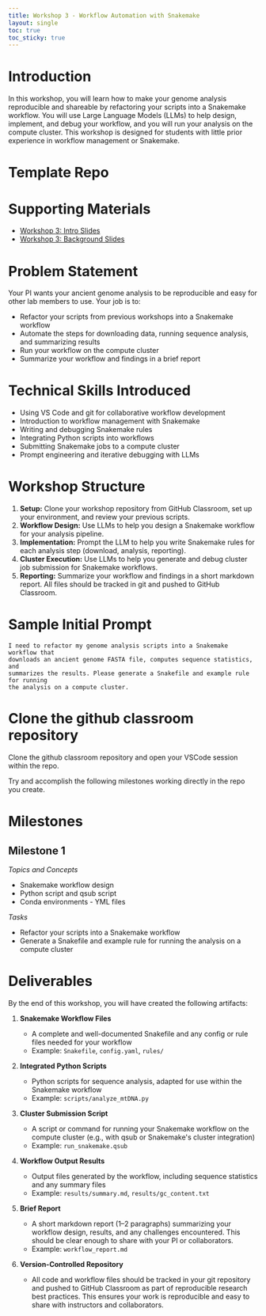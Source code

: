 ```yaml
---
title: Workshop 3 - Workflow Automation with Snakemake
layout: single
toc: true
toc_sticky: true
---
```



# Introduction
In this workshop, you will learn how to make your genome analysis reproducible and shareable by refactoring your scripts into a Snakemake workflow. You will use Large Language Models (LLMs) to help design, implement, and debug your workflow, and you will run your analysis on the compute cluster. This workshop is designed for students with little prior experience in workflow management or Snakemake.

# Template Repo

# Supporting Materials
- [Workshop 3: Intro Slides](../workshop_3_introduction_slides/index.html)
- [Workshop 3: Background Slides](../workshop_3_background_slides/index.html)

# Problem Statement
Your PI wants your ancient genome analysis to be reproducible and easy for other lab members to use. Your job is to:
- Refactor your scripts from previous workshops into a Snakemake workflow
- Automate the steps for downloading data, running sequence analysis, and summarizing results
- Run your workflow on the compute cluster
- Summarize your workflow and findings in a brief report

# Technical Skills Introduced
- Using VS Code and git for collaborative workflow development
- Introduction to workflow management with Snakemake
- Writing and debugging Snakemake rules
- Integrating Python scripts into workflows
- Submitting Snakemake jobs to a compute cluster
- Prompt engineering and iterative debugging with LLMs

# Workshop Structure
1. **Setup:** Clone your workshop repository from GitHub Classroom, set up your environment, and review your previous scripts.
2. **Workflow Design:** Use LLMs to help you design a Snakemake workflow for your analysis pipeline.
3. **Implementation:** Prompt the LLM to help you write Snakemake rules for each analysis step (download, analysis, reporting).
4. **Cluster Execution:** Use LLMs to help you generate and debug cluster job submission for Snakemake workflows.
5. **Reporting:** Summarize your workflow and findings in a short markdown report. All files should be tracked in git and pushed to GitHub Classroom.

# Sample Initial Prompt
```
I need to refactor my genome analysis scripts into a Snakemake workflow that
downloads an ancient genome FASTA file, computes sequence statistics, and
summarizes the results. Please generate a Snakefile and example rule for running
the analysis on a compute cluster.
```

# Clone the github classroom repository
Clone the github classroom repository and open your VSCode session within the
repo. 

Try and accomplish the following milestones working directly in the repo
you create.

# Milestones

## Milestone 1

*Topics and Concepts*
- Snakemake workflow design
- Python script and qsub script
- Conda environments - YML files

*Tasks*
- Refactor your scripts into a Snakemake workflow
- Generate a Snakefile and example rule for running the analysis on a compute cluster


# Deliverables
By the end of this workshop, you will have created the following artifacts:

1. **Snakemake Workflow Files**
   - A complete and well-documented Snakefile and any config or rule files needed for your workflow
   - Example: `Snakefile`, `config.yaml`, `rules/`

2. **Integrated Python Scripts**
   - Python scripts for sequence analysis, adapted for use within the Snakemake workflow
   - Example: `scripts/analyze_mtDNA.py`

3. **Cluster Submission Script**
   - A script or command for running your Snakemake workflow on the compute cluster (e.g., with qsub or Snakemake's cluster integration)
   - Example: `run_snakemake.qsub`

4. **Workflow Output Results**
   - Output files generated by the workflow, including sequence statistics and any summary files
   - Example: `results/summary.md`, `results/gc_content.txt`

5. **Brief Report**
   - A short markdown report (1–2 paragraphs) summarizing your workflow design, results, and any challenges encountered. This should be clear enough to share with your PI or collaborators.
   - Example: `workflow_report.md`

6. **Version-Controlled Repository**
   - All code and workflow files should be tracked in your git repository and pushed to GitHub Classroom as part of reproducible research best practices. This ensures your work is reproducible and easy to share with instructors and collaborators.
